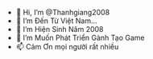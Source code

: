 - 👋 Hi, I’m @Thanhgiang2008
- 👀 I’m Đến Từ Việt Nam...
- 🌱 I’m Hiện Sinh Năm 2008
- 💞️ I’m Muốn Phát Triển Gành Tạo Game
- 📫 Cảm Ơn mọi người rất nhiều

<!---
Thanhgiang2008/Thanhgiang2008 is a ✨ special ✨ repository because its `README.md` (this file) appears on your GitHub profile.
You can click the Preview link to take a look at your changes.
--->
